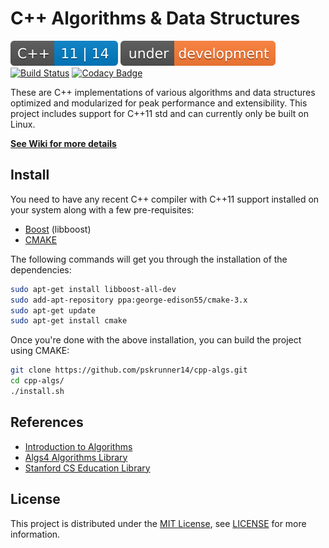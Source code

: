 # C++ Algorithms & Data Structures

[![C++ Standards](https://github.com/pskrunner14/cpp-algs/blob/master/extra/cpp_status.svg)](https://github.com/pskrunner14/cpp-algs/wiki) [![Under Development](https://github.com/pskrunner14/cpp-algs/blob/master/extra/under-development.svg)](https://github.com/pskrunner14/cpp-algs/wiki) [![Build Status](https://travis-ci.org/pskrunner14/cpp-algs.svg?branch=master)](https://travis-ci.org/pskrunner14/cpp-algs) [![Codacy Badge](https://api.codacy.com/project/badge/Grade/daf097a7fe524ddcaeb8dc005755cdb4)](https://www.codacy.com/app/pskrunner14/cpp-practice?utm_source=github.com&amp;utm_medium=referral&amp;utm_content=pskrunner14/cpp-practice&amp;utm_campaign=Badge_Grade)

These are C++ implementations of various algorithms and data structures optimized and modularized for peak performance and extensibility. This project includes support for C++11 std and can currently only be built on Linux.

**[See Wiki for more details](https://github.com/pskrunner14/cpp-algs/wiki)**

## Install

You need to have any recent C++ compiler with C++11 support installed on your system along with a few pre-requisites:

* [Boost](https://www.boost.org/) (libboost)
* [CMAKE](https://cmake.org/)

The following commands will get you through the installation of the dependencies:

```bash
sudo apt-get install libboost-all-dev
sudo add-apt-repository ppa:george-edison55/cmake-3.x
sudo apt-get update
sudo apt-get install cmake
```

Once you're done with the above installation, you can build the project using CMAKE:

```bash
git clone https://github.com/pskrunner14/cpp-algs.git
cd cpp-algs/
./install.sh
```

## References

* [Introduction to Algorithms](https://mitpress.mit.edu/books/introduction-algorithms-third-edition)
* [Algs4 Algorithms Library](https://algs4.cs.princeton.edu/home/)
* [Stanford CS Education Library](http://cslibrary.stanford.edu/)

## License

This project is distributed under the [MIT License](https://opensource.org/licenses/MIT), see [LICENSE](./LICENSE) for more information.
